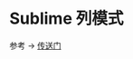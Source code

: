 # Sublime 列模式

参考 -> [传送门](https://blog.csdn.net/u012307002/article/details/45331983)





<ad/>
<comment/>
